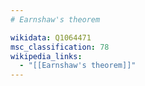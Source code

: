 ```yaml
---
# Earnshaw's theorem

wikidata: Q1064471
msc_classification: 78
wikipedia_links:
  - "[[Earnshaw's theorem]]"
---
```

